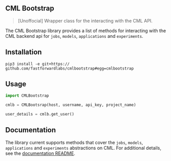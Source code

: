 ## CML Bootstrap

> [Unoffocial] Wrapper class for the interacting with the CML API.

The CML Bootstrap library provides a list of methods for interacting with the CML backend api for `jobs`, `models`, `applications` and `experiments`.

## Installation

```shell
pip3 install -e git+https:// github.com/fastforwardlabs/cmlbootstrap#egg=cmlbootstrap
```

## Usage

```python
import CMLBootstrap

cmlb = CMLBootsrap(host, username, api_key, project_name)

user_details = cmlb.get_user()

```

## Documentation

The library current supports methods that cover the `jobs`, `models`, `applications` and `experiments` abstractions on CML. For additional details, see the [documentation README](docs).





